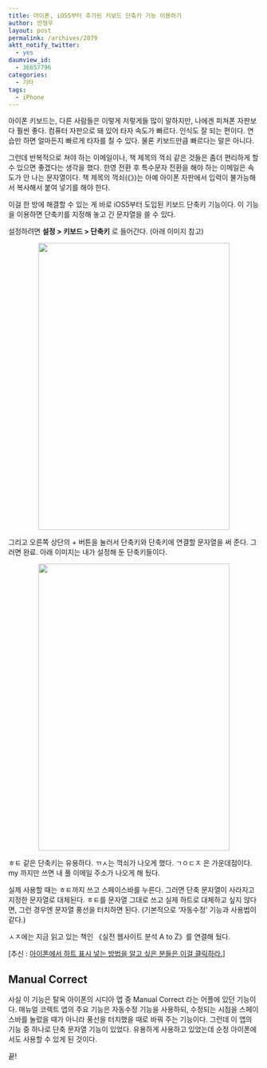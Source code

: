 ```yaml
---
title: 아이폰, iOS5부터 추가된 키보드 단축키 기능 이용하기
author: 안형우
layout: post
permalink: /archives/2079
aktt_notify_twitter:
  - yes
daumview_id:
  - 36657796
categories:
  - 기타
tags:
  - iPhone
---
```

아이폰 키보드는, 다른 사람들은 이렇게 저렇게들 많이 말하지만, 나에겐 피쳐폰 자판보다 훨씬 좋다. 컴퓨터 자판으로 돼 있어 타자 속도가 빠르다. 인식도 잘 되는 편이다. 연습만 하면 얼마든지 빠르게 타자를 칠 수 있다. 물론 키보드만큼 빠르다는 말은 아니다.

그런데 반복적으로 쳐야 하는 이메일이나, 책 제목의 꺽쇠 같은 것들은 좀더 편리하게 할 수 있으면 좋겠다는 생각을 했다. 한영 전환 후 특수문자 전환을 해야 하는 이메일은 속도가 안 나는 문자열이다. 책 제목의 꺽쇠(《》)는 아예 아이폰 자판에서 입력이 불가능해서 복사해서 붙여 넣기를 해야 한다.

이걸 한 방에 해결할 수 있는 게 바로 iOS5부터 도입된 키보드 단축키 기능이다. 이 기능을 이용하면 단축키를 지정해 놓고 긴 문자열을 쓸 수 있다.

설정하려면 **설정 > 키보드 > 단축키** 로 들어간다. (아래 이미지 참고)

<p style="text-align: center;">
  <img class="aligncenter" src="https://mytory.net/uploads/legacy/iphone-shortcut-2.png" alt="" width="384" height="576" />
</p>

그리고 오른쪽 상단의 + 버튼을 눌러서 단축키와 단축키에 연결할 문자열을 써 준다. 그러면 완료. 아래 이미지는 내가 설정해 둔 단축키들이다.

<p style="text-align: center;">
  <img class="aligncenter" src="https://mytory.net/uploads/legacy/iphone-shortcut-1.png" alt="" width="384" height="576" />
</p>

ㅎㅌ 같은 단축키는 유용하다. ㄲㅅ는 꺽쇠가 나오게 했다. ㄱㅇㄷㅈ 은 가운데점이다. my 까지만 쓰면 내 풀 이메일 주소가 나오게 해 뒀다.

실제 사용할 때는 ㅎㅌ까지 쓰고 스페이스바를 누른다. 그러면 단축 문자열이 사라지고 지정한 문자열로 대체된다. ㅎㅌ를 문자열 그대로 쓰고 실제 하트로 대체하고 싶지 않다면, 그런 경우엔 문자열 풍선을 터치하면 된다. (기본적으로 &#8216;자동수정&#8217; 기능과 사용법이 같다.)

ㅅㅈ에는 지금 읽고 있는 책인 《실전 웹사이트 분석 A to Z》를 연결해 뒀다.

[추신 : [아이폰에서 하트 표시 넣는 방법을 알고 싶은 분들은 이걸 클릭하라.][1]]

## Manual Correct

사실 이 기능은 탈옥 아이폰의 시디아 앱 중 Manual Correct 라는 어플에 있던 기능이다. 매뉴얼 코렉트 앱의 주요 기능은 자동수정 기능을 사용하되, 수정되는 시점을 스페이스바를 눌렀을 때가 아니라 풍선을 터치했을 때로 바꿔 주는 기능이다. 그런데 이 앱의 기능 중 하나로 단축 문자열 기능이 있었다. 유용하게 사용하고 있었는데 순정 아이폰에서도 사용할 수 있게 된 것이다.

끝!

 [1]: https://mytory.net/archives/2286 "아이폰에서 하트 넣기"